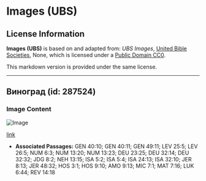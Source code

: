 # Images (UBS)

## License Information

**Images (UBS)** is based on and adapted from: _UBS Images_, [United Bible Societies](https://unitedbiblesocieties.org/), None, which is licensed under a [Public Domain CC0](https://creativecommons.org/public-domain/cc0/).

This markdown version is provided under the same license.



--------------------------------

## Виноград (id: 287524)

### Image Content

![Image](https://cdn.aquifer.bible/aquifer-content/resources/Media/WEB-0273_grape.jpg)

[link](https://cdn.aquifer.bible/aquifer-content/resources/Media/WEB-0273_grape.jpg)

* **Associated Passages:** GEN 40:10; GEN 40:11; GEN 49:11; LEV 25:5; LEV 26:5; NUM 6:3; NUM 13:20; NUM 13:23; DEU 23:25; DEU 32:14; DEU 32:32; JDG 8:2; NEH 13:15; ISA 5:2; ISA 5:4; ISA 24:13; ISA 32:10; JER 8:13; JER 48:32; HOS 3:1; HOS 9:10; AMO 9:13; MIC 7:1; MAT 7:16; LUK 6:44; REV 14:18

